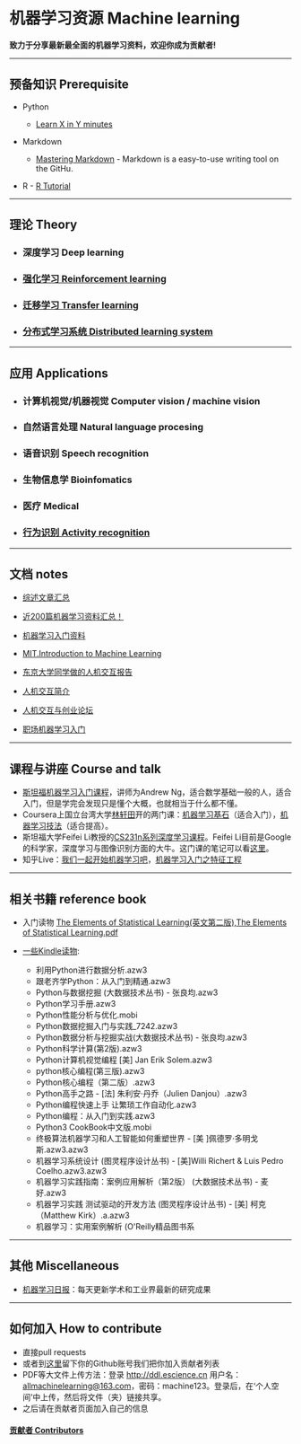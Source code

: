 # 机器学习资源 Machine learning

**致力于分享最新最全面的机器学习资料，欢迎你成为贡献者!**


- - -

##  预备知识 Prerequisite

- Python
	- [Learn X in Y minutes](https://learnxinyminutes.com/docs/python/) 	

- Markdown
	- [Mastering Markdown](https://guides.github.com/features/mastering-markdown/) - Markdown is a easy-to-use writing tool on the GitHu.  

- R
        - [R Tutorial](http://www.cyclismo.org/tutorial/R/)

- - -


## 理论 Theory

- ### 深度学习 Deep learning

- ### [强化学习 Reinforcement learning](https://github.com/allmachinelearning/ReinforcementLearning)

- ### [迁移学习 Transfer learning](https://jindongwang.github.io/transferlearning/)

- ### [分布式学习系统 Distributed learning system](https://github.com/allmachinelearning/Deep-Learning-System-Design)


- - -


## 应用 Applications

- ### 计算机视觉/机器视觉 Computer vision / machine vision

- ### 自然语言处理 Natural language procesing

- ### 语音识别 Speech recognition

- ### 生物信息学 Bioinfomatics

- ### 医疗 Medical

- ### [行为识别 Activity recognition](https://github.com/jindongwang/activityrecognition)



- - -

## 文档 notes

- [综述文章汇总](https://github.com/jindongwang/MachineLearning/tree/master/papers/survey)

- [近200篇机器学习资料汇总！](https://zhuanlan.zhihu.com/p/26136757)

- [机器学习入门资料](https://github.com/allmachinelearning/MachineLearning/blob/master/notes/MLMaterials.md)

- [MIT.Introduction to Machine Learning](http://ddl.escience.cn/f/Iwtu)

- [东京大学同学做的人机交互报告](https://github.com/allmachinelearning/MachineLearning/blob/master/notes/FieldResearchinChina927-104.pdf)

- [人机交互简介](https://github.com/jindongwang/HCI)

- [人机交互与创业论坛](https://github.com/allmachinelearning/MachineLearning/blob/master/notes/%E4%BA%BA%E6%9C%BA%E4%BA%A4%E4%BA%92%E4%B8%8E%E5%88%9B%E4%B8%9A%E8%AE%BA%E5%9D%9B.md)

- [职场机器学习入门](https://github.com/allmachinelearning/MachineLearning/blob/master/notes/%E8%81%8C%E5%9C%BA-%E6%9C%BA%E5%99%A8%E5%AD%A6%E4%B9%A0%E5%85%A5%E9%97%A8.md)

- - -

## 课程与讲座 Course and talk

- [斯坦福机器学习入门课程](https://www.coursera.org/learn/machine-learning)，讲师为Andrew Ng，适合数学基础一般的人，适合入门，但是学完会发现只是懂个大概，也就相当于什么都不懂。
- Coursera上国立台湾大学[林轩田](https://www.coursera.org/instructor/htlin)开的两门课：[机器学习基石](https://www.coursera.org/course/ntumlone)（适合入门），[机器学习技法](https://www.coursera.org/course/ntumltwo)（适合提高）。
- 斯坦福大学Feifei Li教授的[CS231n系列深度学习课程](http://cs231n.stanford.edu/)。Feifei Li目前是Google的科学家，深度学习与图像识别方面的大牛。这门课的笔记可以看[这里](https://zhuanlan.zhihu.com/p/21930884)。
- 知乎Live：[我们一起开始机器学习吧](https://www.zhihu.com/lives/792423196996546560)，[机器学习入门之特征工程](https://www.zhihu.com/lives/819543866939174912)

- - -





## 相关书籍 reference book



- 入门读物 [The Elements of Statistical Learning(英文第二版),The Elements of Statistical Learning.pdf](http://ddl.escience.cn/ff/emZH)

- [一些Kindle读物](http://ddl.escience.cn/f/IwWE):

	- 利用Python进行数据分析.azw3
	- 跟老齐学Python：从入门到精通.azw3
	- Python与数据挖掘 (大数据技术丛书) - 张良均.azw3
	- Python学习手册.azw3
	- Python性能分析与优化.mobi
	- Python数据挖掘入门与实践_7242.azw3
	- Python数据分析与挖掘实战(大数据技术丛书) - 张良均.azw3
	- Python科学计算(第2版).azw3
	- Python计算机视觉编程 [美] Jan Erik Solem.azw3
	- python核心编程(第三版).azw3
	- Python核心编程（第二版）.azw3
	- Python高手之路 - [法] 朱利安·丹乔（Julien Danjou）.azw3
	- Python编程快速上手 让繁琐工作自动化.azw3
	- Python编程：从入门到实践.azw3
	- Python3 CookBook中文版.mobi
	- 终极算法机器学习和人工智能如何重塑世界 - [美 ]佩德罗·多明戈斯.azw3.azw3
	- 机器学习系统设计 (图灵程序设计丛书) - [美]Willi Richert &amp; Luis Pedro Coelho.azw3.azw3
	- 机器学习实践指南：案例应用解析（第2版） (大数据技术丛书) - 麦好.azw3
	- 机器学习实践 测试驱动的开发方法 (图灵程序设计丛书) - [美] 柯克（Matthew Kirk）.a.azw3
	- 机器学习：实用案例解析 (O'Reilly精品图书系


---

## 其他 Miscellaneous

- [机器学习日报](http://forum.ai100.com.cn/)：每天更新学术和工业界最新的研究成果

- - -

## 如何加入 How to contribute

- 直接pull requests
- 或者到[这里](https://github.com/allmachinelearning/MachineLearning/issues/1)留下你的Github账号我们把你加入贡献者列表
- PDF等大文件上传方法：登录	http://ddl.escience.cn 	用户名：allmachinelearning@163.com，密码：machine123。登录后，在‘个人空间’中上传，然后将文件（夹）链接共享。
- 之后请在贡献者页面加入自己的信息

#### [贡献者 Contributors](https://github.com/allmachinelearning/MachineLearning/blob/master/contributors.md)

